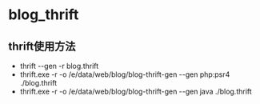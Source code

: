 # blog_thrift

## thrift使用方法
- thrift --gen -r blog.thrift
- thrift.exe -r -o /e/data/web/blog/blog-thrift-gen --gen php:psr4 ./blog.thrift 
- thrift.exe -r -o /e/data/web/blog/blog-thrift-gen --gen java ./blog.thrift
